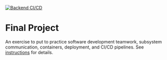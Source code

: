 [![Backend CI/CD](https://github.com/software-students-spring2024/5-final-project-spring-2024-team7-final/actions/workflows/backend.yml/badge.svg)](https://github.com/software-students-spring2024/5-final-project-spring-2024-team7-final/actions/workflows/backend.yml)

# Final Project

An exercise to put to practice software development teamwork, subsystem communication, containers, deployment, and CI/CD pipelines. See [instructions](./instructions.md) for details.
